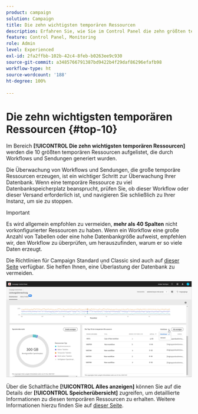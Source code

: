```yaml
---
product: campaign
solution: Campaign
title: Die zehn wichtigsten temporären Ressourcen
description: Erfahren Sie, wie Sie im Control Panel die zehn größten temporären Ressourcen überwachen, die durch Workflows und Sendungen in Ihrer Campaign-Datenbank generiert wurden.
feature: Control Panel, Monitoring
role: Admin
level: Experienced
exl-id: 2fa2ffbb-102b-42c4-8feb-b0263ee9c930
source-git-commit: a3485766791387bd9422b4f29daf86296efafb98
workflow-type: ht
source-wordcount: '188'
ht-degree: 100%

---
```


# Die zehn wichtigsten temporären Ressourcen {#top-10}

Im Bereich **[!UICONTROL Die zehn wichtigsten temporären Ressourcen]** werden die 10 größten temporären Ressourcen aufgelistet, die durch Workflows und Sendungen generiert wurden.

Die Überwachung von Workflows und Sendungen, die große temporäre Ressourcen erzeugen, ist ein wichtiger Schritt zur Überwachung Ihrer Datenbank. Wenn eine temporäre Ressource zu viel Datenbankspeicherplatz beansprucht, prüfen Sie, ob dieser Workflow oder dieser Versand erforderlich ist, und navigieren Sie schließlich zu Ihrer Instanz, um sie zu stoppen.

>[!IMPORTANT]
>
>Es wird allgemein empfohlen zu vermeiden, **mehr als 40 Spalten** nicht vorkonfigurierter Ressourcen zu haben. Wenn ein Workflow eine große Anzahl von Tabellen oder eine hohe Datenbankgröße aufweist, empfehlen wir, den Workflow zu überprüfen, um herauszufinden, warum er so viele Daten erzeugt.
>
>Die Richtlinien für Campaign Standard und Classic sind auch auf [dieser Seite](database-preventing-overload.md) verfügbar. Sie helfen Ihnen, eine Überlastung der Datenbank zu vermeiden.

![](assets/database-top10.png)

Über die Schaltfläche **[!UICONTROL Alles anzeigen]** können Sie auf die Details der **[!UICONTROL Speicherübersicht]** zugreifen, um detaillierte Informationen zu diesen temporären Ressourcen zu erhalten. Weitere Informationen hierzu finden Sie auf [dieser Seite](database-storage-overview.md).
